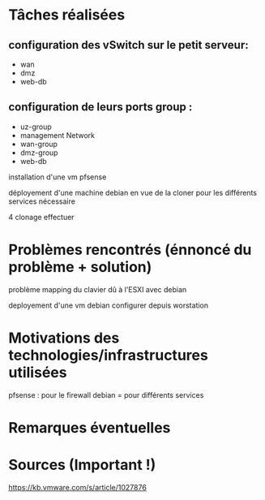 # Tâches réalisées
## configuration des vSwitch sur le petit serveur:
- wan
- dmz
- web-db

## configuration de leurs ports group :
- uz-group
- management Network
- wan-group
- dmz-group
- web-db


installation d'une vm pfsense

déployement d'une machine debian en vue de la cloner pour les différents services nécessaire

4 clonage effectuer

# Problèmes rencontrés (énnoncé du problème + solution)
problème mapping du clavier dû à l'ESXI avec debian 

deployement d'une vm debian configurer depuis worstation

# Motivations des technologies/infrastructures utilisées
pfsense : pour le firewall
debian = pour différents services

# Remarques éventuelles


# Sources (Important !)

 
https://kb.vmware.com/s/article/1027876
